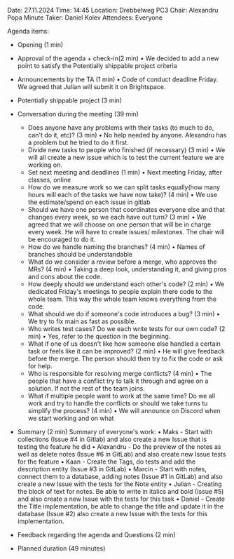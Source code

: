 Date: 27.11.2024
Time: 14:45 
Location: Drebbelweg PC3
Chair: Alexandru Popa
Minute Taker: Daniel Kolev
Attendees: Everyone


Agenda items:

- Opening (1 min)
- Approval of the agenda + check-in(2 min)
	• We decided to add a new point to satisfy the Potentially shippable project criteria
- Announcements by the TA (1 min)
	• Code of conduct deadline Friday. We agreed that Julian will submit it on Brightspace.
- Potentially shippable project (3 min)
- Conversation during the meeting (39 min)

    - Does anyone have any problems with their tasks (to much to do, can't do it, etc)? (3 min)
	• No help needed by anyone. Alexandru has a problem but he tried to do it first.
    - Divide new tasks to people who finished (if necessary) (3 min)
	• We will all create a new issue which is to test the current feature we are working on.
    - Set next meeting and deadlines (1 min)
	• Next meeting Friday, after classes, online
    - How do we measure work so we can split tasks equally(how many hours will each of the tasks we have now take)? (4 min)
	• We use the estimate/spend on each issue in gitlab
    - Should we have one person that coordinates everyone else and that changes every week, so we each have out turn? (3 min)
	• We agreed that we will choose on one person that will be in charge every week. He will have to create issues/ milestones.
	  The chair will be encouraged to do it.
    - How do we handle naming the branches? (4 min)
	• Names of branches should be understandable
    - What do we consider a review before a merge, who approves the MRs? (4 min)
	• Taking a deep look, understanding it, and giving pros and cons about the code.
    - How deeply should we understand each other's code? (2 min)
	• We dedicated Friday's meetings to people explain there code to the whole team. This way the whole team knows everything from the code.
    - What should we do if someone's code introduces a bug? (3 min)
	• We try to fix main as fast as possible.
    - Who writes test cases? Do we each write tests for our own code? (2 min)
	• Yes, refer to the question in the beginning.
    - What if one of us doesn't like how someone else handled a certain task or feels like it can be improved? (2 min)
	• He will give feedback before the merge. The person should then try to fix the code or ask for help.
    - Who is responsible for resolving merge conflicts? (4 min)
	• The people that have a conflict try to talk it through and agree on a solution. If not the rest of the team joins.
    - What if multiple people want to work at the same time? Do we all work and try to handle the conflicts or should we take turns tu simplify the process? (4 min)
	• We will announce on Discord when we start working and on what


- Summary (2 min)
	Summary of everyone's work:
	• Maks - Start with collections (Issue #4 in Gitlab) and also create a new Issue that is testing the feature he did
	• Alexandru - Do the preview of the notes as well as delete notes (Issue #6 in GitLab) and also create new Issue tests for the feature
	• Kaan  - Create the Tags, do tests and add the description entity (Issue #3 in GitLab)
	• Marcin - Start with notes, connect them to a database, adding notes (Issue #1 in GitLab) and also create a new Issue with the tests for the Note entity
	• Julian - Creating the block of text for notes. Be able to write in italics and bold (Issue #5) and also create a new Issue with the tests for this task
	• Daniel - Create the Title implementation, be able to change the title and update it in the database (Issue #2) also create a new Issue with the tests for this implementation.
	
- Feedback regarding the agenda and Questions (2 min)
- Planned duration (49 minutes)

